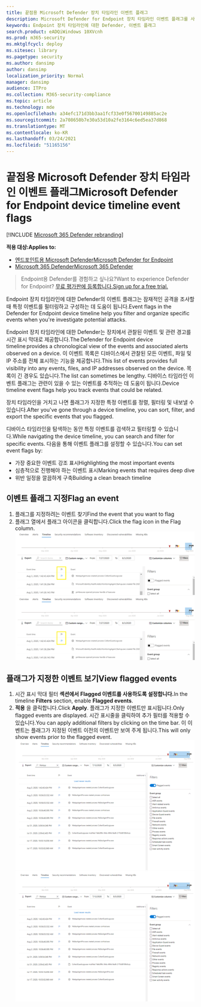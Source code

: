 ```yaml
---
title: 끝점용 Microsoft Defender 장치 타임라인 이벤트 플래그
description: Microsoft Defender for Endpoint 장치 타임라인 이벤트 플래그를 사용하여
keywords: Endpoint 장치 타임라인에 대한 Defender, 이벤트 플래그
search.product: eADQiWindows 10XVcnh
ms.prod: m365-security
ms.mktglfcycl: deploy
ms.sitesec: library
ms.pagetype: security
ms.author: dansimp
author: dansimp
localization_priority: Normal
manager: dansimp
audience: ITPro
ms.collection: M365-security-compliance
ms.topic: article
ms.technology: mde
ms.openlocfilehash: a34efc171d3bb3aa1fcf33e0f56700149885ac2e
ms.sourcegitcommit: 2a708650b7e30a53d10a2fe3164c6ed5ea37d868
ms.translationtype: MT
ms.contentlocale: ko-KR
ms.lasthandoff: 03/24/2021
ms.locfileid: "51165156"
---
```

# <a name="microsoft-defender-for-endpoint-device-timeline-event-flags"></a><span data-ttu-id="cf85a-104">끝점용 Microsoft Defender 장치 타임라인 이벤트 플래그</span><span class="sxs-lookup"><span data-stu-id="cf85a-104">Microsoft Defender for Endpoint device timeline event flags</span></span>

[!INCLUDE [Microsoft 365 Defender rebranding](../../includes/microsoft-defender.md)]

<span data-ttu-id="cf85a-105">**적용 대상:**</span><span class="sxs-lookup"><span data-stu-id="cf85a-105">**Applies to:**</span></span>
- [<span data-ttu-id="cf85a-106">엔드포인트용 Microsoft Defender</span><span class="sxs-lookup"><span data-stu-id="cf85a-106">Microsoft Defender for Endpoint</span></span>](https://go.microsoft.com/fwlink/p/?linkid=2154037)
- [<span data-ttu-id="cf85a-107">Microsoft 365 Defender</span><span class="sxs-lookup"><span data-stu-id="cf85a-107">Microsoft 365 Defender</span></span>](https://go.microsoft.com/fwlink/?linkid=2118804)

><span data-ttu-id="cf85a-108">Endpoint용 Defender를 경험하고 싶나요?</span><span class="sxs-lookup"><span data-stu-id="cf85a-108">Want to experience Defender for Endpoint?</span></span> [<span data-ttu-id="cf85a-109">무료 평가판에 등록합니다.</span><span class="sxs-lookup"><span data-stu-id="cf85a-109">Sign up for a free trial.</span></span>](https://www.microsoft.com/microsoft-365/windows/microsoft-defender-atp?ocid=docs-wdatp-assignaccess-abovefoldlink)

<span data-ttu-id="cf85a-110">Endpoint 장치 타임라인에 대한 Defender의 이벤트 플래그는 잠재적인 공격을 조사할 때 특정 이벤트를 필터링하고 구성하는 데 도움이 됩니다.</span><span class="sxs-lookup"><span data-stu-id="cf85a-110">Event flags in the Defender for Endpoint device timeline help you filter and organize specific events when you're  investigate potential attacks.</span></span>

<span data-ttu-id="cf85a-111">Endpoint 장치 타임라인에 대한 Defender는 장치에서 관찰된 이벤트 및 관련 경고를 시간 표시 막대로 제공합니다.</span><span class="sxs-lookup"><span data-stu-id="cf85a-111">The Defender for Endpoint device timeline provides a chronological view of the events and associated alerts observed on a device.</span></span> <span data-ttu-id="cf85a-112">이 이벤트 목록은 디바이스에서 관찰된 모든 이벤트, 파일 및 IP 주소를 전체 표시하는 기능을 제공합니다.</span><span class="sxs-lookup"><span data-stu-id="cf85a-112">This list of events provides full visibility into any events, files, and IP addresses observed on the device.</span></span> <span data-ttu-id="cf85a-113">목록이 긴 경우도 있습니다.</span><span class="sxs-lookup"><span data-stu-id="cf85a-113">The list can sometimes be lengthy.</span></span> <span data-ttu-id="cf85a-114">디바이스 타임라인 이벤트 플래그는 관련이 있을 수 있는 이벤트를 추적하는 데 도움이 됩니다.</span><span class="sxs-lookup"><span data-stu-id="cf85a-114">Device timeline event flags help you track events that could be related.</span></span> 

<span data-ttu-id="cf85a-115">장치 타임라인을 거치고 나면 플래그가 지정한 특정 이벤트를 정렬, 필터링 및 내보낼 수 있습니다.</span><span class="sxs-lookup"><span data-stu-id="cf85a-115">After you've gone through a device timeline, you can sort, filter, and export the specific events that you flagged.</span></span>

<span data-ttu-id="cf85a-116">디바이스 타임라인을 탐색하는 동안 특정 이벤트를 검색하고 필터링할 수 있습니다.</span><span class="sxs-lookup"><span data-stu-id="cf85a-116">While navigating the device timeline, you can search and filter for specific events.</span></span> <span data-ttu-id="cf85a-117">다음을 통해 이벤트 플래그를 설정할 수 있습니다.</span><span class="sxs-lookup"><span data-stu-id="cf85a-117">You can set event flags by:</span></span> 

- <span data-ttu-id="cf85a-118">가장 중요한 이벤트 강조 표시</span><span class="sxs-lookup"><span data-stu-id="cf85a-118">Highlighting the most important events</span></span> 
- <span data-ttu-id="cf85a-119">심층적으로 진행해야 하는 이벤트 표시</span><span class="sxs-lookup"><span data-stu-id="cf85a-119">Marking events that requires deep dive</span></span> 
- <span data-ttu-id="cf85a-120">위반 일정을 깔끔하게 구축</span><span class="sxs-lookup"><span data-stu-id="cf85a-120">Building a clean breach timeline</span></span>



## <a name="flag-an-event"></a><span data-ttu-id="cf85a-121">이벤트 플래그 지정</span><span class="sxs-lookup"><span data-stu-id="cf85a-121">Flag an event</span></span>
1. <span data-ttu-id="cf85a-122">플래그를 지정하려는 이벤트 찾기</span><span class="sxs-lookup"><span data-stu-id="cf85a-122">Find the event that you want to flag</span></span>
2. <span data-ttu-id="cf85a-123">플래그 열에서 플래그 아이콘을 클릭합니다.</span><span class="sxs-lookup"><span data-stu-id="cf85a-123">Click the flag icon in the Flag column.</span></span> 
<span data-ttu-id="cf85a-124">![장치 타임라인 플래그의 이미지](images/device-flags.png)</span><span class="sxs-lookup"><span data-stu-id="cf85a-124">![Image of device timeline flag](images/device-flags.png)</span></span>

## <a name="view-flagged-events"></a><span data-ttu-id="cf85a-125">플래그가 지정한 이벤트 보기</span><span class="sxs-lookup"><span data-stu-id="cf85a-125">View flagged events</span></span>  
1. <span data-ttu-id="cf85a-126">시간 표시 막대 필터 **섹션에서** **Flagged 이벤트를 사용하도록 설정합니다.**</span><span class="sxs-lookup"><span data-stu-id="cf85a-126">In the timeline **Filters** section, enable **Flagged events**.</span></span>
2. <span data-ttu-id="cf85a-127">**적용** 을 클릭합니다.</span><span class="sxs-lookup"><span data-stu-id="cf85a-127">Click **Apply**.</span></span> <span data-ttu-id="cf85a-128">플래그가 지정한 이벤트만 표시됩니다.</span><span class="sxs-lookup"><span data-stu-id="cf85a-128">Only flagged events are displayed.</span></span>
<span data-ttu-id="cf85a-129">시간 표시줄을 클릭하여 추가 필터를 적용할 수 있습니다.</span><span class="sxs-lookup"><span data-stu-id="cf85a-129">You can apply additional filters by clicking on the time bar.</span></span> <span data-ttu-id="cf85a-130">이 이벤트는 플래그가 지정된 이벤트 이전의 이벤트만 보여 주게 됩니다.</span><span class="sxs-lookup"><span data-stu-id="cf85a-130">This will only show events prior to the flagged event.</span></span>  
<span data-ttu-id="cf85a-131">![필터가 설정되어 있는 장치 타임라인 플래그의 이미지](images/device-flag-filter.png)</span><span class="sxs-lookup"><span data-stu-id="cf85a-131">![Image of device timeline flag with filter on](images/device-flag-filter.png)</span></span>
